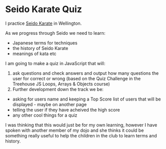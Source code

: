 # Seido Karate Quiz

I practice [Seido Karate](http://seidowellington.co.nz/) in Wellington.

As we progress through Seido we need to learn:
* Japanese terms for techniques
* the history of Seido Karate
* meanings of kata etc

I am going to make a quiz in JavaScript that will:
1.  ask questions and check answers and output how many questions the user for correct or wrong (based on the Quiz Challenge in the Treehouse JS Loops, Arrays & Objects course)
2.  Further development down the track we be:
* asking for users name and keeping a Top Score list of users that will be displayed - maybe on another page
* telling the user if they have acheived the high score
* any other cool things for a quiz

I was thinking that this would just be for my own learning, however I have spoken with another member of my dojo and she thinks it could be something really useful to help the children in the club to learn terms and history.

